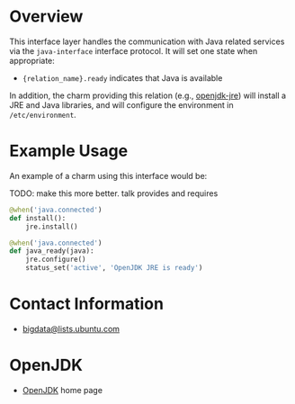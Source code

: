 # Overview

This interface layer handles the communication with Java related services via the
`java-interface` interface protocol.  It will set one state when appropriate:

  * `{relation_name}.ready` indicates that Java is available

In addition, the charm providing this relation (e.g., [openjdk-jre][])
will install a JRE and Java libraries, and will configure the environment in
`/etc/environment`.


# Example Usage

An example of a charm using this interface would be:

TODO: make this more better.  talk provides and requires

```python
@when('java.connected')
def install():
    jre.install()

@when('java.connected')
def java_ready(java):
    jre.configure()
    status_set('active', 'OpenJDK JRE is ready')
```


# Contact Information

- <bigdata@lists.ubuntu.com>


# OpenJDK

- [OpenJDK](http://openjdk.java.net/) home page


[openjdk-jre]: https://jujucharms.com/apache-hadoop-plugin/

